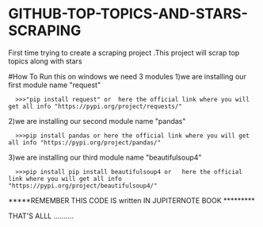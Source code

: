 # GITHUB-TOP-TOPICS-AND-STARS-SCRAPING
First time trying to create a scraping project .This project will scrap top topics along with stars  





#How To Run this on windows
we need 3 modules 
1)we are installing our first module name "request"
      
      
      >>>"pip install request" or  here the official link where you will get all info "https://pypi.org/project/requests/" 





2)we are installing our second module name "pandas"
      
      
      >>>pip install pandas or here the official link where you will get all info "https://pypi.org/project/pandas/"





3)we are installing our third module name "beautifulsoup4"
      
      >>>pip install pip install beautifulsoup4 or   here the official link where you will get all info "https://pypi.org/project/beautifulsoup4/"
       
       
*****REMEMBER THIS CODE IS written IN JUPITERNOTE BOOK *********
       
       
 THAT'S ALLL ..........
